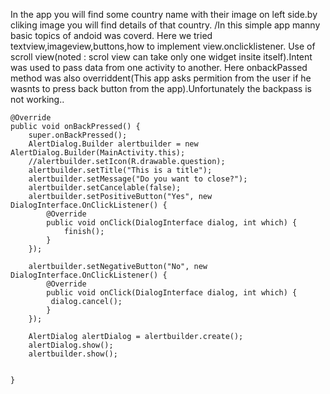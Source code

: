 In the app you will find some country name with their image on left side.by cliking image you will find details of that country.
/In this simple app manny basic topics of andoid was coverd.
Here we tried textview,imageview,buttons,how to implement view.onclicklistener.
Use of scroll view(noted : scrol view can take only one widget insite itself).Intent was used to pass data from one activity to another.
Here onbackPassed method was also overriddent(This app asks permition from the user if he wasnts to press back button from the app).Unfortunately
the backpass is not working..


    @Override
    public void onBackPressed() {
        super.onBackPressed();
        AlertDialog.Builder alertbuilder = new AlertDialog.Builder(MainActivity.this);
        //alertbuilder.setIcon(R.drawable.question);
        alertbuilder.setTitle("This is a title");
        alertbuilder.setMessage("Do you want to close?");
        alertbuilder.setCancelable(false);
        alertbuilder.setPositiveButton("Yes", new DialogInterface.OnClickListener() {
            @Override
            public void onClick(DialogInterface dialog, int which) {
                finish();
            }
        });

        alertbuilder.setNegativeButton("No", new DialogInterface.OnClickListener() {
            @Override
            public void onClick(DialogInterface dialog, int which) {
             dialog.cancel();
            }
        });

        AlertDialog alertDialog = alertbuilder.create();
        alertDialog.show();
        alertbuilder.show();


    }
